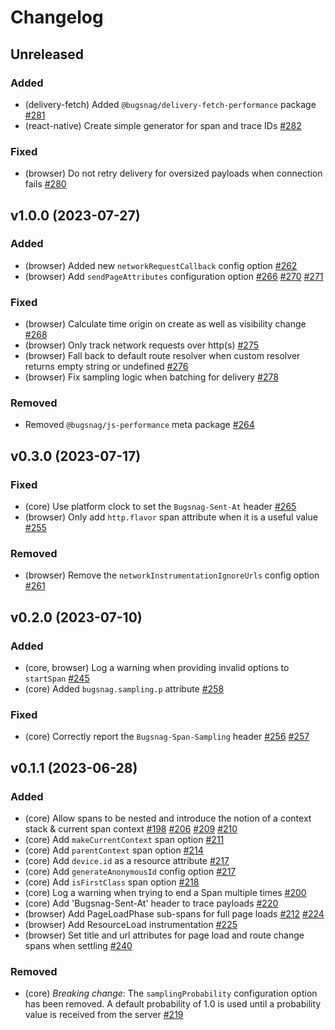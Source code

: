 # Changelog

## Unreleased

### Added

- (delivery-fetch) Added `@bugsnag/delivery-fetch-performance` package [#281](https://github.com/bugsnag/bugsnag-js-performance/pull/281)
- (react-native) Create simple generator for span and trace IDs [#282](https://github.com/bugsnag/bugsnag-js-performance/pull/262)

### Fixed

- (browser) Do not retry delivery for oversized payloads when connection fails [#280](https://github.com/bugsnag/bugsnag-js-performance/pull/280)

## v1.0.0 (2023-07-27)

### Added

- (browser) Added new `networkRequestCallback` config option [#262](https://github.com/bugsnag/bugsnag-js-performance/pull/262)
- (browser) Add `sendPageAttributes` configuration option [#266](https://github.com/bugsnag/bugsnag-js-performance/pull/266) [#270](https://github.com/bugsnag/bugsnag-js-performance/pull/270) [#271](https://github.com/bugsnag/bugsnag-js-performance/pull/271)

### Fixed

- (browser) Calculate time origin on create as well as visibility change [#268](https://github.com/bugsnag/bugsnag-js-performance/pull/268)
- (browser) Only track network requests over http(s) [#275](https://github.com/bugsnag/bugsnag-js-performance/pull/275)
- (browser) Fall back to default route resolver when custom resolver returns empty string or undefined [#276](https://github.com/bugsnag/bugsnag-js-performance/pull/276)
- (browser) Fix sampling logic when batching for delivery [#278](https://github.com/bugsnag/bugsnag-js-performance/pull/278)

### Removed

- Removed `@bugsnag/js-performance` meta package [#264](https://github.com/bugsnag/bugsnag-js-performance/pull/264)

## v0.3.0 (2023-07-17)

### Fixed

- (core) Use platform clock to set the `Bugsnag-Sent-At` header [#265](https://github.com/bugsnag/bugsnag-js-performance/pull/265)
- (browser) Only add `http.flavor` span attribute when it is a useful value [#255](https://github.com/bugsnag/bugsnag-js-performance/pull/255)

### Removed

- (browser) Remove the `networkInstrumentationIgnoreUrls` config option [#261](https://github.com/bugsnag/bugsnag-js-performance/pull/261)

## v0.2.0 (2023-07-10)

### Added

- (core, browser) Log a warning when providing invalid options to `startSpan` [#245](https://github.com/bugsnag/bugsnag-js-performance/pull/245)
- (core) Added `bugsnag.sampling.p` attribute [#258](https://github.com/bugsnag/bugsnag-js-performance/pull/258)

### Fixed

- (core) Correctly report the `Bugsnag-Span-Sampling` header [#256](https://github.com/bugsnag/bugsnag-js-performance/pull/256) [#257](https://github.com/bugsnag/bugsnag-js-performance/pull/257)

## v0.1.1 (2023-06-28)

### Added

- (core) Allow spans to be nested and introduce the notion of a context stack & current span context [#198](https://github.com/bugsnag/bugsnag-js-performance/pull/198) [#206](https://github.com/bugsnag/bugsnag-js-performance/pull/206) [#209](https://github.com/bugsnag/bugsnag-js-performance/pull/209) [#210](https://github.com/bugsnag/bugsnag-js-performance/pull/210)
- (core) Add `makeCurrentContext` span option [#211](https://github.com/bugsnag/bugsnag-js-performance/pull/211)
- (core) Add `parentContext` span option [#214](https://github.com/bugsnag/bugsnag-js-performance/pull/214)
- (core) Add `device.id` as a resource attribute [#217](https://github.com/bugsnag/bugsnag-js-performance/pull/217)
- (core) Add `generateAnonymousId` config option [#217](https://github.com/bugsnag/bugsnag-js-performance/pull/217)
- (core) Add `isFirstClass` span option [#218](https://github.com/bugsnag/bugsnag-js-performance/pull/218)
- (core) Log a warning when trying to end a Span multiple times [#200](https://github.com/bugsnag/bugsnag-js-performance/pull/200)
- (core) Add 'Bugsnag-Sent-At' header to trace payloads [#220](https://github.com/bugsnag/bugsnag-js-performance/pull/220)
- (browser) Add PageLoadPhase sub-spans for full page loads [#212](https://github.com/bugsnag/bugsnag-js-performance/pull/212) [#224](https://github.com/bugsnag/bugsnag-js-performance/pull/224)
- (browser) Add ResourceLoad instrumentation [#225](https://github.com/bugsnag/bugsnag-js-performance/pull/225)
- (browser) Set title and url attributes for page load and route change spans when settling [#240](https://github.com/bugsnag/bugsnag-js-performance/pull/240)

### Removed

- (core) *Breaking change*: The `samplingProbability` configuration option has been removed. A default probability of 1.0 is used until a probability value is received from the server [#219](https://github.com/bugsnag/bugsnag-js-performance/pull/219)